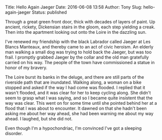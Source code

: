 Title: Hello Again Jaeger
Date: 2016-06-08 13:58
Author: Tony
Slug: hello-again-jaeger
Status: published

Through a great green front door, thick with decades of layers of paint. Up ancient, rickety, Dickensian stairs in the gloom, each step yielding a creak. Then into the apartment looking out onto the Loire in the dazzling sun.  
  
I've renewed my friendship with the black Labrador called Jaeger at Les Blancs Manteaux, and thereby came to an act of civic heroism. An elderly man walking a small dog was trying to hold back the Jaeger, but was too frail. I promptly grabbed Jaeger by the collar and the old man gratefully carried on his way. The people of the town have commissioned a statue in honor of my bravery.  
  
The Loire burst its banks in the deluge, and there are still parts of the riverside path that are inundated. Walking along, a woman on a bike stopped and asked if the way I had come was flooded. I replied that it wasn't flooded, and it was clear for her to keep cycling along. She didn't seem to grasp what I was saying, and so I became quite insistent that the way was clear. This went on for some time until she pointed behind her at a flood that I was about to encounter. It dawned on that she hadn't been asking me about her way ahead, she had been warning me about my way ahead. I laughed, but she did not.  
  
Even though I'm a hypochondriac, I'm convinced I've got a sleeping disorder.
